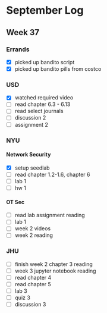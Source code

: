 # September Log
## Week 37
### Errands
- [x] picked up bandito script
- [x] picked up bandito pills from costco

### USD
- [x] watched required video
- [ ] read chapter 6.3 - 6.13
- [ ] read select journals
- [ ] discussion 2
- [ ] assignment 2

### NYU
#### Network Security
- [x] setup seedlab 
- [ ] read chapter 1.2-1.6, chapter 6
- [ ] lab 1
- [ ] hw 1

#### OT Sec
- [ ] read lab assignment reading
- [ ] lab 1
- [ ] week 2 videos
- [ ] week 2 reading

### JHU
- [ ] finish week 2 chapter 3 reading
- [ ] week 3 jupyter notebook reading
- [ ] read chapter 4
- [ ] read chapter 5
- [ ] lab 3
- [ ] quiz 3
- [ ] discussion 3
